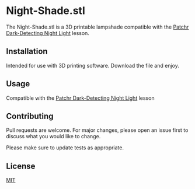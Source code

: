# Night-Shade.stl

The Night-Shade.stl is a 3D printable lampshade compatible with the [Patchr Dark-Detecting Night Light](https://patchr.io/kits/60958b2745319b09d30c6afe) lesson.

## Installation
Intended for use with 3D printing software. Download the file and enjoy.


## Usage
Compatible with the [Patchr Dark-Detecting Night Light](https://patchr.io/kits/60958b2745319b09d30c6afe) lesson 

## Contributing
Pull requests are welcome. For major changes, please open an issue first to discuss what you would like to change.

Please make sure to update tests as appropriate.

## License
[MIT](https://choosealicense.com/licenses/mit/)
